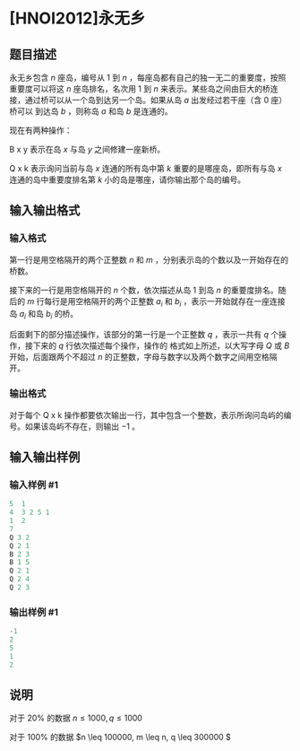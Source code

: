 # [HNOI2012]永无乡

## 题目描述

永无乡包含 $n$ 座岛，编号从 $1$ 到 $n$ ，每座岛都有自己的独一无二的重要度，按照重要度可以将这 $n$ 座岛排名，名次用 $1$ 到 $n$ 来表示。某些岛之间由巨大的桥连接，通过桥可以从一个岛到达另一个岛。如果从岛 $a$ 出发经过若干座（含 $0$ 座）桥可以 到达岛 $b$ ，则称岛 $a$ 和岛 $b$ 是连通的。

现在有两种操作：

B x y 表示在岛 $x$ 与岛 $y$ 之间修建一座新桥。

Q x k 表示询问当前与岛 $x$ 连通的所有岛中第 $k$ 重要的是哪座岛，即所有与岛 $x$ 连通的岛中重要度排名第 $k$ 小的岛是哪座，请你输出那个岛的编号。

## 输入输出格式

### 输入格式

第一行是用空格隔开的两个正整数 $n$ 和 $m$ ，分别表示岛的个数以及一开始存在的桥数。

接下来的一行是用空格隔开的 $n$ 个数，依次描述从岛 $1$ 到岛 $n$ 的重要度排名。随后的 $m$ 行每行是用空格隔开的两个正整数 $a_i$ 和 $b_i$ ，表示一开始就存在一座连接岛 $a_i$ 和岛 $b_i$ 的桥。

后面剩下的部分描述操作，该部分的第一行是一个正整数 $q$ ，表示一共有 $q$ 个操作，接下来的 $q$ 行依次描述每个操作，操作的 格式如上所述，以大写字母 $Q$ 或 $B$ 开始，后面跟两个不超过 $n$ 的正整数，字母与数字以及两个数字之间用空格隔开。

### 输出格式

对于每个 Q x k 操作都要依次输出一行，其中包含一个整数，表示所询问岛屿的编号。如果该岛屿不存在，则输出 $-1$ 。

## 输入输出样例

### 输入样例 #1

```cpp
5  1
4  3 2 5 1
1  2
7
Q 3 2
Q 2 1
B 2 3
B 1 5
Q 2 1
Q 2 4
Q 2 3
```


### 输出样例 #1

```cpp
-1
2
5
1
2
```


## 说明

对于 20% 的数据 $n \leq 1000, q \leq 1000$

对于 100% 的数据 $n \leq 100000, m \leq n, q \leq 300000 $

